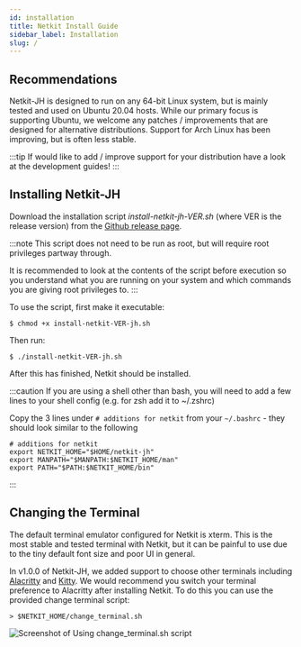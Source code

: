 ```yaml
---
id: installation
title: Netkit Install Guide
sidebar_label: Installation
slug: /
---
```


## Recommendations

Netkit-JH is designed to run on any 64-bit Linux system, but is mainly tested and used on Ubuntu 20.04 hosts.
While our primary focus is supporting Ubuntu, we welcome any patches / improvements that are designed for alternative distributions. Support for Arch Linux has been improving, but is often less stable.

:::tip
If would like to add / improve support for your distribution have a look at the development guides!
:::

## Installing Netkit-JH

Download the installation script _install-netkit-jh-VER.sh_ (where VER is the release version) from the [Github release page](https://github.com/netkit-jh/netkit-jh-build/releases/latest).

:::note
This script does not need to be run as root, but will require root privileges partway through.

It is recommended to look at the contents of the script before execution so you understand
what you are running on your system and which commands you are giving root privileges to.
:::

To use the script, first make it executable:
```
$ chmod +x install-netkit-VER-jh.sh
```

Then run:
```
$ ./install-netkit-VER-jh.sh
```

After this has finished, Netkit should be installed.

:::caution
If you are using a shell other than bash, you will need to add a few lines to your shell config (e.g. for zsh add it to ~/.zshrc)

Copy the 3 lines under `# additions for netkit` from your `~/.bashrc` - they should look similar to the following
```
# additions for netkit
export NETKIT_HOME="$HOME/netkit-jh"
export MANPATH="$MANPATH:$NETKIT_HOME/man"
export PATH="$PATH:$NETKIT_HOME/bin"
```
:::

## Changing the Terminal

The default terminal emulator configured for Netkit is xterm. This is the most stable and tested terminal with Netkit, but it can be painful to use due to the tiny default font size and poor UI in general.

In v1.0.0 of Netkit-JH, we added support to choose other terminals including [Alacritty](https://github.com/alacritty/alacritty) and [Kitty](https://sw.kovidgoyal.net/kitty/).
We would recommend you switch your terminal preference to Alacritty after
installing Netkit. To do this you can use the provided change terminal script:

```
> $NETKIT_HOME/change_terminal.sh
```

![Screenshot of Using change_terminal.sh script](/img/change_terminal.png)
